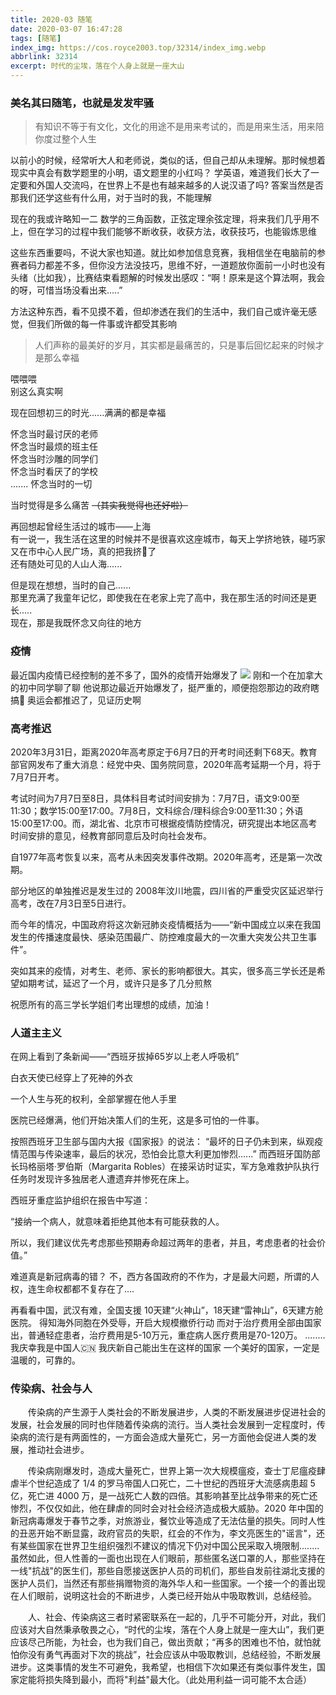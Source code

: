 ```yaml
---
title: 2020-03 随笔
date: 2020-03-07 16:47:28
tags: [随笔]
index_img: https://cos.royce2003.top/32314/index_img.webp
abbrlink: 32314
excerpt: 时代的尘埃，落在个人身上就是一座大山 
---
```


### 美名其曰随笔，也就是发发牢骚

> 有知识不等于有文化，文化的用途不是用来考试的，而是用来生活，用来陪你度过整个人生

以前小的时候，经常听大人和老师说，类似的话，但自己却从未理解。那时候想着现实中真会有数学题里的小明，语文题里的小红吗？
学英语，难道我们长大了一定要和外国人交流吗，在世界上不是也有越来越多的人说汉语了吗?
答案当然是否
那我们还学这些有什么用，对于当时的我，不能理解

现在的我或许略知一二
数学的三角函数，正弦定理余弦定理，将来我们几乎用不上，但在学习的过程中我们能够不断收获，收获方法，收获技巧，也能锻炼思维

这些东西重要吗，不说大家也知道。就比如参加信息竞赛，我相信坐在电脑前的参赛者码力都差不多，但你没方法没技巧，思维不好，一道题放你面前一小时也没有头绪（比如我），比赛结束看题解的时候发出感叹：“啊！原来是这个算法啊，我会的呀，可惜当场没看出来.....”

方法这种东西，看不见摸不着，但却渗透在我们的生活中，我们自己或许毫无感觉，但我们所做的每一件事或许都受其影响


> 人们声称的最美好的岁月，其实都是最痛苦的，只是事后回忆起来的时候才是那么幸福

喂喂喂  
别这么真实啊

现在回想初三的时光......满满的都是幸福

怀念当时最讨厌的老师  
怀念当时最烦的班主任  
怀念当时沙雕的同学们  
怀念当时看厌了的学校  
.......
怀念当时的一切

当时觉得是多么痛苦 ~~（其实我觉得也还好啦）~~  


再回想起曾经生活过的城市——上海  
有一说一，我生活在这里的时候并不是很喜欢这座城市，每天上学挤地铁，碰巧家又在市中心人民广场，真的把我挤🤮了  
还有随处可见的人山人海......

但是现在想想，当时的自己......  
那里充满了我童年记忆，即使我在在老家上完了高中，我在那生活的时间还是更长.....  
现在，那是我既怀念又向往的地方

### 疫情

最近国内疫情已经控制的差不多了，国外的疫情开始爆发了
![](https://cos.royce2003.top/32314/01.webp)
刚和一个在加拿大的初中同学聊了聊
他说那边最近开始爆发了，挺严重的，顺便抱怨那边的政府瞎搞🤣
奥运会都推迟了，见证历史啊

### 高考推迟

2020年3月31日，距离2020年高考原定于6月7日的开考时间还剩下68天。教育部官网发布了重大消息：经党中央、国务院同意，2020年高考延期一个月，将于7月7日开考。

考试时间为7月7日至8日，具体科目考试时间安排为：7月7日，语文9:00至11:30；数学15:00至17:00。7月8日，文科综合/理科综合9:00至11:30；外语15:00至17:00。而，湖北省、北京市可根据疫情防控情况，研究提出本地区高考时间安排的意见，经教育部同意后及时向社会发布。

自1977年高考恢复以来，高考从未因突发事件改期。2020年高考，还是第一次改期。

部分地区的单独推迟是发生过的
2008年汶川地震，四川省的严重受灾区延迟举行高考，改在7月3日至5日进行。

而今年的情况，中国政府将这次新冠肺炎疫情概括为——“新中国成立以来在我国发生的传播速度最快、感染范围最广、防控难度最大的一次重大突发公共卫生事件”。

 突如其来的疫情，对考生、老师、家长的影响都很大。其实，很多高三学长还是希望如期考试，延迟了一个月，或许只是多了几分煎熬

祝愿所有的高三学长学姐们考出理想的成绩，加油！


### 人道主主义

在网上看到了条新闻——“西班牙拔掉65岁以上老人呼吸机”

白衣天使已经穿上了死神的外衣

一个人生与死的权利，全部掌握在他人手里

医院已经爆满，他们开始决策人们的生死，这是多可怕的一件事。

按照西班牙卫生部与国内大报《国家报》的说法：
“最坏的日子仍未到来，纵观疫情范围与传染速率，最后的状况，恐怕会比意大利更加惨烈......”
而西班牙国防部长玛格丽塔·罗伯斯（Margarita Robles）在接采访时证实，军方急难救护队执行任务时发现许多独居老人遭遗弃并惨死在床上。


西班牙重症监护组织在报告中写道：

“接纳一个病人，就意味着拒绝其他本有可能获救的人。

所以，我们建议优先考虑那些预期寿命超过两年的患者，并且，考虑患者的社会价值。”


难道真是新冠病毒的错？
不，西方各国政府的不作为，才是最大问题，所谓的人权，连生命权都都不复存在了....

再看看中国，武汉有难，全国支援
10天建“火神山”，18天建“雷神山”，6天建方舱医院。
得知海外同胞在外受辱，开启大规模撤侨行动
而对于治疗费用全部由国家出，普通轻症患者，治疗费用是5-10万元，重症病人医疗费用是70-120万。
........
我庆幸我是中国人🇨🇳
我庆新自己能出生在这样的国家
一个美好的国家，一定是温暖的，可靠的。

### 传染病、社会与人

​&#8195;&#8195;传染病的产生源于人类社会的不断发展进步，人类的不断发展进步促进社会的发展，社会发展的同时也伴随着传染病的流行。当人类社会发展到一定程度时，传染病的流行是有两面性的，一方面会造成大量死亡，另一方面他会促进人类的发展，推动社会进步。

​&#8195;&#8195;传染病刚爆发时，造成大量死亡，世界上第一次大规模瘟疫，查士丁尼瘟疫肆虐半个世纪造成了 1/4 的罗马帝国人口死亡，二十世纪的西班牙大流感病患超 5 亿，死亡进 4000 万，是一战死亡人数的四倍。其影响甚至比战争带来的死亡还惨烈，不仅仅如此，他在肆虐的同时会对社会经济造成极大威胁。2020 年中国的新冠病毒爆发于春节之季，对旅游业，餐饮业等造成了无法估量的损失。同时人性的丑恶开始不断显露，政府官员的失职，红会的不作为，李文亮医生的"谣言"，还有某些国家在世界卫生组织强烈不建议的情况下仍对中国公民采取入境限制........虽然如此，但人性善的一面也出现在人们眼前，那些匿名送口罩的人，那些坚持在一线"抗战"的医生们，那些自愿接送医护人员的司机们，那些自发前往湖北支援的医护人员们，当然还有那些捐赠物资的海外华人和一些国家。一个接一个的善出现在人们眼前，说明这社会的不断进步，人类已经开始从中吸取教训，总结经验。

​&#8195;&#8195;人、社会、传染病这三者时紧密联系在一起的，几乎不可能分开，对此，我们应该对大自然秉承敬畏之心，“时代的尘埃，落在个人身上就是一座大山”，我们更应该尽己所能，为社会，也为我们自己，做出贡献；“再多的困难也不怕，就怕就怕你没有勇气再面对下次的挑战”，社会应该从中吸取教训，总结经验，不断发展进步。这类事情的发生不可避免，我希望，也相信下次如果还有类似事件发生，国家定能将损失降到最小，而将"利益"最大化。（此处用利益一词可能不太合适）